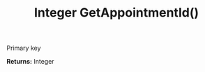 ﻿---
uid: crmscript_ref_NSActivitySummaryItem_GetAppointmentId
title: Integer GetAppointmentId()
intellisense: NSActivitySummaryItem.GetAppointmentId
keywords: NSActivitySummaryItem, GetAppointmentId
so.topic: reference
---

Primary key

**Returns:** Integer



